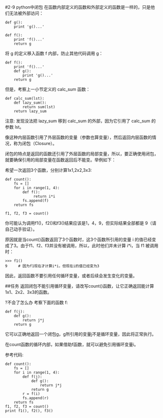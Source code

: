 #2-9 python中闭包
在函数内部定义的函数和外部定义的函数是一样的，只是他们无法被外部访问：

	def g():
	    print 'g()...'
	
	def f():
	    print 'f()...'
	    return g
将 g 的定义移入函数 f 内部，防止其他代码调用 g：

	def f():
	    print 'f()...'
	    def g():
	        print 'g()...'
	    return g
但是，考察上一小节定义的 calc_sum 函数：

	def calc_sum(lst):
	    def lazy_sum():
	        return sum(lst)
	    return lazy_sum
注意: 发现没法把 lazy_sum 移到 calc_sum 的外部，因为它引用了 calc_sum 的参数 lst。

像这种内层函数引用了外层函数的变量（参数也算变量），然后返回内层函数的情况，称为闭包（Closure）。

闭包的特点是返回的函数还引用了外层函数的局部变量，所以，要正确使用闭包，就要确保引用的局部变量在函数返回后不能变。举例如下：


希望一次返回3个函数，分别计算1x1,2x2,3x3:

```
def count():
    fs = []
    for i in range(1, 4):
        def f():
             return i*i
        fs.append(f)
    return fs

f1, f2, f3 = count()
```

你可能认为调用f1()，f2()和f3()结果应该是1，4，9，但实际结果全部都是 9（请自己动手验证）。

原因就是当count()函数返回了3个函数时，这3个函数所引用的变量 i 的值已经变成了3。由于f1、f2、f3并没有被调用，所以，此时他们并未计算 i*i，当 f1 被调用时：

	>>> f1()
	9     # 因为f1现在才计算i*i，但现在i的值已经变为3
因此，返回函数不要引用任何循环变量，或者后续会发生变化的变量。

##任务
返回闭包不能引用循环变量，请改写count()函数，让它正确返回能计算1x1、2x2、3x3的函数。

?不会了怎么办
考察下面的函数 f:

	def f(j):
	    def g():
	        return j*j
	    return g
它可以正确地返回一个闭包g，g所引用的变量j不是循环变量，因此将正常执行。

在count函数的循环内部，如果借助f函数，就可以避免引用循环变量i。

参考代码:

	def count():
	    fs = []
	    for i in range(1, 4):
	        def f(j):
	            def g():
	                return j*j
	            return g
	        r = f(i)
	        fs.append(r)
	    return fs
	f1, f2, f3 = count()
	print f1(), f2(), f3()